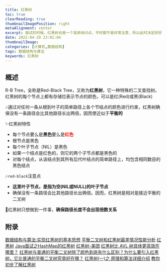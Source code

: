 ```yaml
---
title: 红黑树
toc: true
clearReading: true
thumbnailImagePosition: right
metaAlignment: center
excerpt: 面试的时候，红黑树也是一个高频询问点，平时都不是非常注意，所以此时决定好好进行总结总结
date: 2022-04-29 23:01:04
thumbnailImage:
categories: [计算机,数据结构]
tags: 数据结构与算法
keywords: 红黑树
---
```

<!-- toc -->

## 概述

R-B Tree，全称是Red-Black Tree，又称为**红黑树**，它一种特殊的二叉查找树。红黑树的每个节点上都有存储位表示节点的颜色，可以是红(Red)或黑(Black)

:notes:通过对任何一条从根到叶子的简单路径上各个节结点的颜色进行约束，红黑树确保没有一条路径会比其他路径长出两倍，因而使近似于**平衡的**

:sparkles:红黑树特性

- 每个节点要么是**黑色**要么是<font style="color:red;font-weight:bold">红色</font>
- 根节点是黑色
- 每个叶子节点（NIL）是黑色
- 如果一个结点是红色的，则它的两个子节点都是黑色的
- 对每个结点，从该结点到其所有后代叶结点的简单路径上，均包含相同数目的黑色结点

:notes:`red-black`注意点

- **这里叶子节点，是指为空(NIL或NULL)的叶子节点**
- 确保没有一条路径会比其他路径长出俩倍。因而，红黑树是相对是接近平衡的二叉树

:older_man:红黑树只想做到一件事，**确保路径长度不会出现倍数关系**


## 附录
[数据结构与算法:实现红黑树的基本思想](https://zhuanlan.zhihu.com/p/421470572)
[平衡二叉树和红黑树最差情况性能分析](https://blog.csdn.net/yuhk231/article/details/51218244)
[红黑树](https://www.jianshu.com/p/e2b70a875584)
[Java面试之HashMap的红黑树](https://blog.csdn.net/Machine4869/article/details/107923816)
[红黑树-美团](https://tech.meituan.com/2016/12/02/redblack-tree.html)
[红黑树比 AVL 树具体更高效在哪里？](https://www.zhihu.com/question/19856999/answer/2256211839)
[红黑树与普通的平衡二叉树除了颜色到底有什么区别？为什么要引入红黑树，它比普通的平衡二叉树究竟好在哪？](https://www.zhihu.com/question/30317295)
[红黑树(一)之 原理和算法详细介绍](https://www.cnblogs.com/skywang12345/p/3245399.html)
[教你初步了解红黑树](https://blog.csdn.net/v_JULY_v/article/details/6105630)
